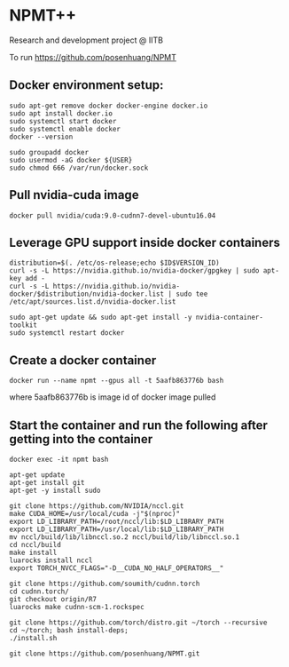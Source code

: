 # NPMT++
Research and development project @ IITB

To run https://github.com/posenhuang/NPMT

## Docker environment setup:
```
sudo apt-get remove docker docker-engine docker.io
sudo apt install docker.io
sudo systemctl start docker
sudo systemctl enable docker
docker --version

sudo groupadd docker
sudo usermod -aG docker ${USER}
sudo chmod 666 /var/run/docker.sock
```
## Pull nvidia-cuda image
```
docker pull nvidia/cuda:9.0-cudnn7-devel-ubuntu16.04
```
## Leverage GPU support inside docker containers
```
distribution=$(. /etc/os-release;echo $ID$VERSION_ID)
curl -s -L https://nvidia.github.io/nvidia-docker/gpgkey | sudo apt-key add -
curl -s -L https://nvidia.github.io/nvidia-docker/$distribution/nvidia-docker.list | sudo tee /etc/apt/sources.list.d/nvidia-docker.list

sudo apt-get update && sudo apt-get install -y nvidia-container-toolkit
sudo systemctl restart docker
```
## Create a docker container 
```
docker run --name npmt --gpus all -t 5aafb863776b bash
```
where 5aafb863776b is image id of docker image pulled

## Start the container and run the following after getting into the container
```
docker exec -it npmt bash

apt-get update
apt-get install git
apt-get -y install sudo

git clone https://github.com/NVIDIA/nccl.git
make CUDA_HOME=/usr/local/cuda -j"$(nproc)"
export LD_LIBRARY_PATH=/root/nccl/lib:$LD_LIBRARY_PATH
export LD_LIBRARY_PATH=/usr/local/lib:$LD_LIBRARY_PATH
mv nccl/build/lib/libnccl.so.2 nccl/build/lib/libnccl.so.1
cd nccl/build
make install
luarocks install nccl
export TORCH_NVCC_FLAGS="-D__CUDA_NO_HALF_OPERATORS__"

git clone https://github.com/soumith/cudnn.torch
cd cudnn.torch/
git checkout origin/R7
luarocks make cudnn-scm-1.rockspec

git clone https://github.com/torch/distro.git ~/torch --recursive
cd ~/torch; bash install-deps;
./install.sh 

git clone https://github.com/posenhuang/NPMT.git
```



